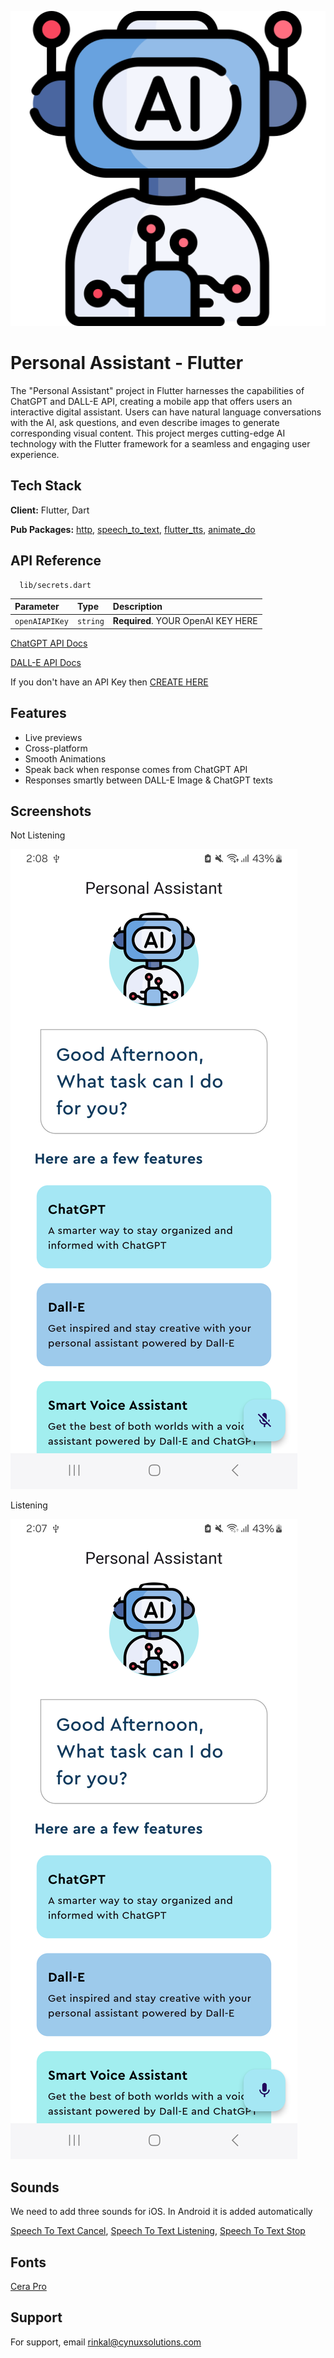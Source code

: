 
![Logo](https://github.com/rskakadiya/Personal-Assistant-Flutter/blob/master/assets/images/virtualAssistant.png)


# Personal Assistant - Flutter

The "Personal Assistant" project in Flutter harnesses the capabilities of ChatGPT and DALL-E API, creating a mobile app that offers users an interactive digital assistant. Users can have natural language conversations with the AI, ask questions, and even describe images to generate corresponding visual content. This project merges cutting-edge AI technology with the Flutter framework for a seamless and engaging user experience.


## Tech Stack

**Client:** Flutter, Dart

**Pub Packages:** [http](https://pub.dev/packages/http), [speech_to_text](https://pub.dev/packages/speech_to_text), [flutter_tts](https://pub.dev/packages/flutter_tts), [animate_do](https://pub.dev/packages/animate_do)
## API Reference

```http
  lib/secrets.dart
```

| Parameter | Type     | Description                |
| :-------- | :------- | :------------------------- |
| `openAIAPIKey` | `string` | **Required**. YOUR OpenAI KEY HERE |

[ChatGPT API Docs](https://platform.openai.com/docs/api-reference/chat)

[DALL-E API Docs](https://platform.openai.com/docs/api-reference/images)

If you don't have an API Key then [CREATE HERE](https://platform.openai.com/account/api-keys)

## Features

- Live previews
- Cross-platform
- Smooth Animations
- Speak back when response comes from ChatGPT API
- Responses smartly between DALL-E Image & ChatGPT texts
## Screenshots

Not Listening

![Not Listening](https://github.com/rskakadiya/Personal-Assistant-Flutter/blob/master/screenshots/not_listening.png)


Listening

![Listening](https://github.com/rskakadiya/Personal-Assistant-Flutter/blob/master/screenshots/listening.png)

## Sounds

We need to add three sounds for iOS. In Android it is added automatically

[Speech To Text Cancel](https://github.com/rskakadiya/Personal-Assistant-Flutter/blob/master/assets/sounds/speech_to_text_cancel.m4r), [Speech To Text Listening](https://github.com/rskakadiya/Personal-Assistant-Flutter/blob/master/assets/sounds/speech_to_text_listening.m4r), [Speech To Text Stop](https://github.com/rskakadiya/Personal-Assistant-Flutter/blob/master/assets/sounds/speech_to_text_stop.m4r)


## Fonts

[Cera Pro](https://github.com/rskakadiya/Personal-Assistant-Flutter/tree/master/assets/fonts)

## Support

For support, email rinkal@cynuxsolutions.com

